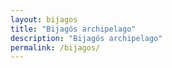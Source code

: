 ```yaml
---
layout: bijagos
title: "Bijagós archipelago"
description: "Bijagós archipelago"
permalink: /bijagos/
---
```

